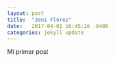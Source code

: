 ```yaml
---
layout: post
title:  "Jeni Flórez"
date:   2017-04-01 16:45:26 -0400
categories: jekyll update
---
```

Mi primer post